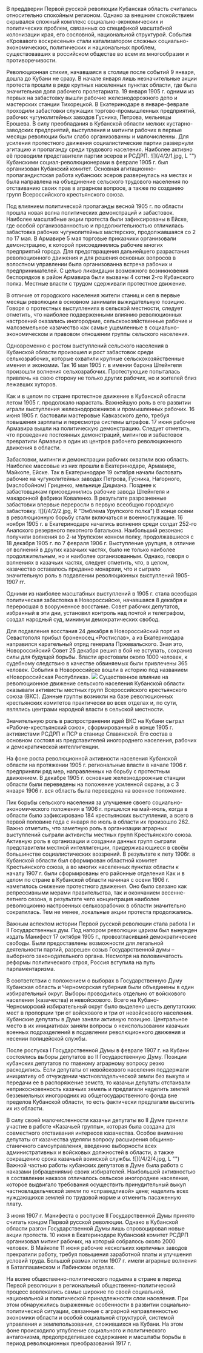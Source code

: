 В преддверии Первой русской революции Кубанская область считалась относительно спокойным регионом. Однако за внешним спокойствием скрывался сложный комплекс социально-экономических и политических проблем, связанных со спецификой масштабной колонизации края, его сословной, национальной структурой. События «Кровавого воскресенья» стали катализатором сложных социально-экономических, политических и национальных проблем, существовавших в российском обществе во всем их многообразии и противоречивости. 

Революционная стихия, начавшаяся в столице после событий 9 января, дошла до Кубани не сразу. В начале января лишь незначительные акции протеста прошли в ряде крупных населенных пунктах области, где была значительная доля рабочего пролетариата. 19 января 1905 г. одними из первых на забастовку вышли рабочие железнодорожного депо и мастерских станции Тихорецкой. В Екатеринодаре в январе-феврале проходили забастовки служащих торгово-промышленных предприятий, рабочих чугунолитейных заводов Гусника, Петрова, мельницы Ерошева. В силу преобладания в Кубанской области мелких кустарно-заводских предприятий, выступления и митинги рабочих в первые месяцы революции были слабо организованны и малочисленны. Для усиления протестного движения социалистические партии развернули агитацию и пропаганду среди трудового населения. Наиболее активно её проводили представители партии эсеров и РСДРП. 
![](/4/2/1.jpg, L "")
Кубанскими социал-революционерами в феврале 1905 г. был организован Кубанский комитет. Основная агитационно-пропагандистская работа кубанских эсеров развернулась на местах и была направлена на объединение сельского трудового населения по отстаиванию своих прав в аграрном вопросе, а также по созданию групп Всероссийского крестьянского союза. 

Под влиянием политической пропаганды весной 1905 г. по области прошла новая волна политических демонстраций и забастовок. Наиболее масштабные акции протеста были зафиксированы в Ейске, где особой организованностью и продолжительностью отличилась забастовка рабочих чугунолитейных мастерских, продолжавшаяся со 2 по 17 мая.
В Армавире 5 мая торговые приказчики организовали демонстрацию, к которой присоединились рабочие многих предприятий города. Для предотвращения дальнейшего разрастания революционного движения и для решения основных вопросов в волостном управлении была организованна встреча рабочих и предпринимателей. С целью ликвидации возможного возникновения беспорядков в район Армавира были вызваны 4 сотни 2-го Кубанского полка. Местные власти с трудом сдерживали  протестное движение. 

В отличие от городского населения жители станиц и сел в первые месяцы революции в основном занимали выжидательную позицию. Говоря о протестных выступлениях в сельской местности, следует отметить, что наиболее подверженными влиянию революционных настроений оказались иногородние, сельскохозяйственные рабочие и малоземельное казачество как самые ущемленные в социально-экономическом и правовом отношении группы сельского населения. 

Одновременно с ростом выступлений сельского населения в Кубанской области произошел и рост забастовок среди сельхозрабочих, которые охватили крупные сельскохозяйственные имения и экономии. Так 16 мая 1905 г. в имении барона Штейнгеля произошли волнения сельхозрабочих. Протестующие попыталась привлечь на свою сторону не только других рабочих, но и жителей близ лежавших хуторов. 

Как и в целом по стране протестное движение в Кубанской области летом 1905 г. продолжало нарастать. Важнейшую роль в его развитии играли выступления железнодорожников и промышленных рабочих. 16 июня 1905 г. бастовали мастеровые Кавказского депо, требуя повышения зарплаты и пересмотра системы штрафов. 17 июня рабочие Армавира вышли на политическую демонстрацию. Следует отметить, что проведение постоянных демонстраций, митингов и забастовок превратили Армавир в один из центров рабочего революционного движения в области.

Забастовки, митинги и демонстрации рабочих охватили всю область. Наиболее массовые из них прошли в Екатеринодаре, Армавире, Майкопе, Ейске. Так в Екатеринодаре 19 октября начали бастовать рабочие на чугунолитейных заводах Петрова, Гусника, Нагорного, (маслобойном) Гриценко, мельнице Дицмана. Позднее к забастовщикам присоединились рабочие завода Штейнгеля и макаронной фабрики Коваленко. В результате разрозненные забастовки впервые переросли в первую всеобщую городскую забастовку.
![](/4/2/2.jpg, R "Эмблема Урупского полка")
В конце осени в революционную борьбу стали включаться и военнослужащие. 16 ноября 1905 г. в Екатеринодаре начались волнения среди солдат 252-го Анапского резервного пехотного батальона. Наибольший резонанс получили волнения во 2-м Урупском конном полку, продолжавшиеся с 18 декабря 1905 г. по 7 февраля 1906 г. Выступление урупцев, в отличие от волнений в других казачьих частях, было не только наиболее продолжительным, но и наиболее организованным. Однако, говоря о волнениях в казачьих частях, следует отметить, что, в целом, казачество оставалось преданно монархии, что и сыграло значительную роль в подавлении революционных выступлений 1905-1907 гг.

Одними из наиболее масштабных выступлений в 1905 г. стала  всеобщая политическая забастовка в Новороссийске, начавшаяся 8 декабря и переросшая в вооруженное восстание. Совет рабочих депутатов, избранный в эти дни, установил контроль над почтой и телеграфом, создал народный суд, минимум демократических свобод. 

Для подавления восстания 24 декабря в Новороссийский порт из Севастополя прибыл броненосец «Ростислав», а из Екатеринодара направился карательный отряд генерала Пржевальского. Зная это, Новороссийский Совет 25 декабря решил в бой не вступать, сохранив силы для будущей борьбы. Власти арестовали около 1000 человек, к судебному следствию в качестве обвиняемых были привлечены 365 человек. События в Новороссийске вошли в историю под названием «Новороссийская Республика».
![](/4/2/3.jpg "")
Существенное влияние на революционное движение сельского населения Кубанской области оказывали активисты местных групп Всероссийского крестьянского союза (ВКС). Данные группы возникли на базе революционных крестьянских комитетов практически во всех отделах и, по сути, являлись центрами народной власти в сельской местности.  

Значительную роль в распространении идей ВКС на Кубани сыграл «Рабоче-крестьянский союз», сформированный в конце 1905 г. активистами РСДРП и ПСР в станице Славянской. Его состав в основном состоял из представителей иногороднего населения, рабочих и демократической интеллигенции.

На фоне роста революционной активности населения Кубанской области на протяжении 1905 г. региональные власти в начале 1906 г. предприняли ряд мер, направленных на борьбу с протестным движением. В декабре 1905 г. основные железнодорожные станции области были переведены на положение усиленной охраны, а с 3 января 1906 г. вся область была переведена на военное положение.

Пик борьбы сельского населения за улучшение своего социально-экономического положения в 1906 г. пришелся на май-июль, когда в области было зафиксировано 184 крестьянских выступления, а всего в первой половине года с января по июль в области их произошло 262. Важно отметить, что заметную роль в организации аграрных выступлений сыграли активисты местных групп Крестьянского союза. Активную роль в организации и создании данных групп сыграли представители местной интеллигенции, придерживающиеся в своём большинстве социалистических воззрений. В результате к лету 1906г. в Кубанской области был сформирован областной комитет Крестьянского союза, а во многих населенных пунктах области к началу 1907 г. были сформированы его районные отделения
Как и в целом по стране в Кубанской области начиная с осени 1906 г. наметилось снижение протестного движения. Оно было связано как репрессивными мерами правительства, так и окончанием весенне-летнего сезона, в результате чего концентрация наиболее революционно настроенных сельхозрабочих в области значительно сократилась. Тем не менее, локальные акции протеста продолжались.

Важным аспектом истории Первой русской революции стала работа I и II Государственных дум. Под напором революции царизм был вынужден издать Манифест 17 октября 1905 г., провозгласивший демократические свободы. Были предоставлены возможности для легальной деятельности партий, разрешен созыв Государственной думы – выборного законодательного органа. Несмотря на половинчатость реформы политического строя, Россия вступила на путь парламентаризма. 

В соответствии с положением о выборах в Государственную Думу Кубанская область и Черноморская губерния были объединены в один избирательный округ. Выборы проводились отдельно от войскового населения (казачества) и невойскового. Всего на Кубано-Черноморский избирательный округ было выделено шесть депутатских мест в пропорции три от войскового и три от невойскового населения. Кубанские депутаты в Думе заняли активную позицию. Центральное место в их инициативах заняли вопросы о неиспользовании казачьих военных подразделений в подавлении революционного движения и несении полицейской службы.

После роспуска I Государственной Думы в феврале 1907 г. на Кубани состоялись выборы депутатов во II Государственную Думу. Позиции кубанских депутатов по главному аграрному вопросу резко расходились. Если депутаты от невойскового населения поддержали инициативу об отчуждении частновладельческой земли без выкупа и передачи ее в распоряжение земств, то казачьи депутаты отстаивали неприкосновенность казачьих земель и предлагали наделить землей безземельных иногородних из общегосударственного фонда вне пределов Кубанской области, то есть фактически предлагали выселить их из области. 

В силу своей малочисленности казачьи депутаты во II Думе приняли участие в работе «Казачьей группы», которая была создана для совместного отстаивания интересов казачества. Особое внимание депутаты от казачества уделяли вопросу расширения общинно-станичного самоуправления, введению выборности всех административных и войсковых должностей в области, а также сокращению срока казачьей воинской службы.
![](/4/2/4.jpg, L "")
Важной частью работы кубанских депутатов в Думе была работа с наказами (обращениями) своих избирателей. Наибольшей активностью в составлении наказов отличалось сельское иногороднее население, которое выдвигало требования осуществить принудительный выкуп частновладельческой земли по «справедливой» цене; наделить всех нуждающихся землей по трудовой норме и отменить пасаженную плату.

3 июня 1907 г. Манифеста о роспуске II Государственной Думы принято считать концом Первой русской революции. Однако в Кубанской области разгон Государственной Думы лишь спровоцировал новые акции протеста. 10 июня в Екатеринодаре Кубанский комитет РСДРП организовал митинг рабочих, на который собралось около 2000 человек. В Майкопе 11 июня рабочие нескольких кирпичных заводов прекратили работу, требуя повышения заработной платы и улучшения условий труда. Большой размах летом 1907 г. имели аграрные волнения в Баталпашинском и Лабинском отделах. 

На волне общественно-политического подъема в стране в период Первой революции в региональный общественно-политический процесс вовлекались самые широкие по своей социальной, национальной и политической принадлежности слои населения. При этом обнаружились выраженные особенности в развитии социально-политической ситуации, связанные с аграрной направленностью экономики области и особой социальной структурой, системой управления и землепользования, сложившихся на Кубани. На этом фоне происходило углубление социального и политического антагонизма, предопределившее содержание и масштабы борьбы в период революционных преобразований 1917 г.